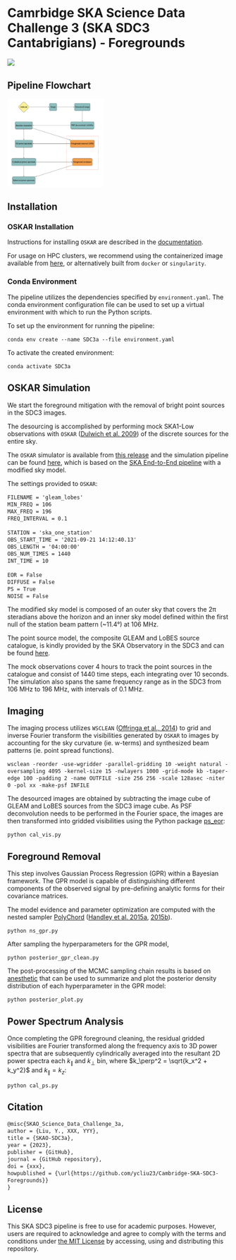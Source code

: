 # Camrbidge SKA Science Data Challenge 3 (SKA SDC3 Cantabrigians) - Foregrounds

<img src="https://uc9e62fbdf8f7783342b43806158.previews.dropboxusercontent.com/p/thumb/ACFT81THAHQgC3tmtABXCEcjCq-zQXPIetE0LWVjHhJxHJhGFLwr4DKHhF5TTG7pNXAbQTnKv42bWuZsmcnwzC147D6Ezzt0ixyZ55b39_8ifDcfgwtucK6Amws1q94uwDf-uTSA_p3WQftzDm6H43M85246IyH6ezHiI7rmRq6wmKI1_UPw6mtRnRRkIR2Zi6YPokxEmuoTkMx06mpPbZ8CIKoVILsHTtIz8br67iTA58HRR8DD5FfLj_ZQC36NI_wwWL-FKcZZxN88YErKmmqvKdGfkuVUS512018brpnhAF4wjm40gR0u8vUJbwYU1dt-hgnKozhzsMFOtg3O47e73BO2Bk_PCiACN2GsR5HUKzvC_aw1anOuhL9fk3XUFwU/p.png">

## Pipeline Flowchart
<img src="illustration/ska_sdc3_pipeline.png" weight="200" height="200">

## Installation

### OSKAR Installation
Instructions for installing `OSKAR` are described in the [documentation](https://ska-telescope.gitlab.io/sim/oskar/install/install.html). 

For usage on HPC clusters, we recommend using the containerized image available from [here](https://github.com/OxfordSKA/OSKAR/releases), or alternatively built from `docker` or `singularity`.

### Conda Environment
The pipeline utilizes the dependencies specified by `environment.yaml`. The conda environment configuration file can be used to set up a virtual environment with which to run the Python scripts.

To set up the environment for running the pipeline:
```
conda env create --name SDC3a --file environment.yaml
```
To activate the created environment:
```
conda activate SDC3a
```

## OSKAR Simulation
We start the foreground mitigation with the removal of bright point sources in the SDC3 images. 

The desourcing is accomplished by performing mock SKA1-Low observations with `OSKAR` ([Dulwich et al. 2009](https://pos.sissa.it/132/031/pdf)) of the discrete sources for the entire sky.

The `OSKAR` simulator is available from [this release](https://github.com/OxfordSKA/OSKAR) and the simulation pipeline can be found [here](https://github.com/ycliu23/SKA_Power_Spectrum_and_EoR_Window), 
which is based on the [SKA End-to-End pipeline](https://github.com/oharao/SKA_Power_Spectrum_and_EoR_Window) with a modified sky model. 

The settings provided to `OSKAR`:
```
FILENAME = 'gleam_lobes'
MIN_FREQ = 106
MAX_FREQ = 196
FREQ_INTERVAL = 0.1

STATION = 'ska_one_station'
OBS_START_TIME = '2021-09-21 14:12:40.13'
OBS_LENGTH = '04:00:00'
OBS_NUM_TIMES = 1440
INT_TIME = 10

EOR = False
DIFFUSE = False
PS = True
NOISE = False
```
The modified sky model is composed of an outer sky that covers the $\mathrm{2\pi}$ steradians above the horizon and an inner sky model defined within the first null of the station beam pattern (~11.4&deg;) at 106 MHz. 

The point source model, the composite GLEAM and LoBES source catalogue, is kindly provided by the SKA Observatory in the SDC3 and can be found [here](https://drive.google.com/file/d/14nfYmwlyqL7NzMqWtMxYfaFBccrjxKll/view?usp=drive_link). 

The mock observations cover 4 hours to track the point sources in the catalogue and consist of 1440 time steps, each integrating over 10 seconds. The simulation also spans the same frequency range as in the SDC3 from 106 MHz to 196 MHz, with intervals of 0.1 MHz.

## Imaging
The imaging process utilizes `WSCLEAN` ([Offringa et al., 2014](https://arxiv.org/pdf/1407.1943.pdf)) to grid and inverse Fourier transform the visibilities generated by `OSKAR` to images by accounting for the sky curvature (ie. w-terms) and synthesized beam patterns (ie. point spread functions).
```
wsclean -reorder -use-wgridder -parallel-gridding 10 -weight natural -oversampling 4095 -kernel-size 15 -nwlayers 1000 -grid-mode kb -taper-edge 100 -padding 2 -name OUTFILE -size 256 256 -scale 128asec -niter 0 -pol xx -make-psf INFILE
```
The desourced images are obtained by subtracting the image cube of GLEAM and LoBES sources from the SDC3 image cube. As PSF deconvolution needs to be performed in the Fourier space, the images are then transformed into gridded visibilities using the Python package [ps_eor](https://gitlab.com/flomertens/ps_eor):
```
python cal_vis.py
```

## Foreground Removal
This step involves Gaussian Process Regression (GPR) within a Bayesian framework. The GPR model is capable of distinguishing different components of the observed signal by pre-defining analytic forms for their covariance matrices.

The model evidence and parameter optimization are computed with the nested sampler [PolyChord](https://github.com/PolyChord/PolyChordLite/tree/master) ([Handley et al. 2015a](https://arxiv.org/abs/1502.01856), [2015b](https://arxiv.org/abs/1506.00171)).

```
python ns_gpr.py
```
After sampling the hyperparameters for the GPR model,
```
python posterior_gpr_clean.py
```
The post-processing of the MCMC sampling chain results is based on [anesthetic](https://github.com/handley-lab/anesthetic) that can be used to summarize and plot the posterior density distribution of each hyperparameter in the GPR model:
```
python posterior_plot.py
```

## Power Spectrum Analysis
Once completing the GPR foreground cleaning, the residual gridded visibilities are Fourier transformed along the frequency axis to 3D power spectra that are subsequently cylindrically averaged into the resultant 2D power spectra each $k_\parallel$ and $k_\perp$ bin, where $k_\perp^2 = \sqrt{k_x^2 + k_y^2}$ and $k_\parallel = k_z$:

```
python cal_ps.py
```

## Citation
```
@misc{SKAO_Science_Data_Challenge_3a,
author = {Liu, Y., XXX, YYY},
title = {SKAO-SDC3a},
year = {2023},
publisher = {GitHub},
journal = {GitHub repository},
doi = {xxx},
howpublished = {\url{https://github.com/ycliu23/Cambridge-SKA-SDC3-Foregrounds}}
}
```

## License
This SKA SDC3 pipeline is free to use for academic purposes. However, users are required to acknowledge and agree to comply with the terms and conditions under [the MIT  License](LICENSE) by accessing, using and distributing this repository.
